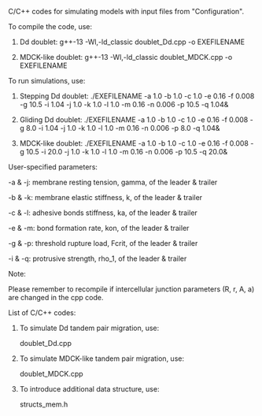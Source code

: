 C/C++ codes for simulating models with input files from "Configuration".

To compile the code, use:
  1. Dd doublet:
       g++-13 -Wl,-ld_classic doublet_Dd.cpp -o EXEFILENAME
     
  2. MDCK-like doublet:
       g++-13 -Wl,-ld_classic doublet_MDCK.cpp -o EXEFILENAME
     

To run simulations, use:
  1. Stepping Dd doublet:
      ./EXEFILENAME -a 1.0 -b 1.0 -c 1.0 -e 0.16 -f 0.008 -g 10.5 -i 1.04 -j 1.0 -k 1.0 -l 1.0 -m 0.16 -n 0.006 -p 10.5 -q 1.04&

  2. Gliding Dd doublet:
      ./EXEFILENAME -a 1.0 -b 1.0 -c 1.0 -e 0.16 -f 0.008 -g 8.0 -i 1.04 -j 1.0 -k 1.0 -l 1.0 -m 0.16 -n 0.006 -p 8.0 -q 1.04&

  3. MDCK-like doublet:
      ./EXEFILENAME -a 1.0 -b 1.0 -c 1.0 -e 0.16 -f 0.008 -g 10.5 -i 20.0 -j 1.0 -k 1.0 -l 1.0 -m 0.16 -n 0.006 -p 10.5 -q 20.0&

User-specified parameters:

  -a & -j: membrane resting tension, gamma, of the leader & trailer
  
  -b & -k: membrane elastic stiffness, k, of the leader & trailer
  
  -c & -l: adhesive bonds stiffness, ka, of the leader & trailer
  
  -e & -m: bond formation rate, kon, of the leader & trailer
  
  -g & -p: threshold rupture load, Fcrit, of the leader & trailer
  
  -i & -q: protrusive strength, rho_1, of the leader & trailer
  

Note:

  Please remember to recompile if intercellular junction parameters (R, r, A, a) are changed in the cpp code.


List of C/C++ codes:
1. To simulate Dd tandem pair migration, use:

    doublet_Dd.cpp
   
2. To simulate MDCK-like tandem pair migration, use:

    doublet_MDCK.cpp
   
3. To introduce additional data structure, use:

    structs_mem.h

